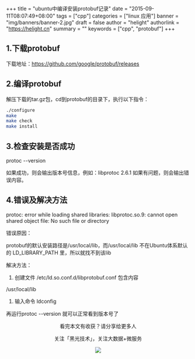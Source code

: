+++
title = "ubuntu中编译安装protobuf记录"
date = "2015-09-11T08:07:49+08:00"
tags = ["cpp"]
categories = ["linux 应用"]
banner = "img/banners/banner-2.jpg"
draft = false
author = "helight"
authorlink = "https://helight.cn"
summary = ""
keywords = ["cpp", "protobuf"]
+++

## 1.下载protobuf
下载地址：https://github.com/google/protobuf/releases
<!--more-->
## 2.编译protobuf
解压下载的tar.gz包，cd到protobuf的目录下，执行以下指令：
```sh
./configure
make
make check
make install
```
## 3.检查安装是否成功
protoc --version

如果成功，则会输出版本号信息，例如：libprotoc 2.6.1
如果有问题，则会输出错误内容。

## 4.错误及解决方法
protoc: error while loading shared libraries: libprotoc.so.9: cannot open shared object file: No such file or directory

错误原因：

protobuf的默认安装路径是/usr/local/lib，而/usr/local/lib 不在Ubuntu体系默认的 LD_LIBRARY_PATH 里，所以就找不到该lib

解决方法：
1. 创建文件 /etc/ld.so.conf.d/libprotobuf.conf 包含内容

/usr/local/lib

1. 输入命令
ldconfig

再运行protoc --version 就可以正常看到版本号了


<center>
看完本文有收获？请分享给更多人<br>

关注「黑光技术」，关注大数据+微服务<br>

![](/img/qrcode_helight_tech.jpg)
</center>
